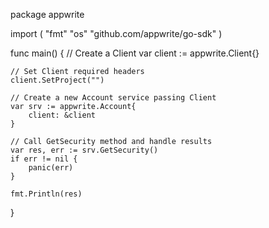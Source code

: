 package appwrite

import (
    "fmt"
    "os"
    "github.com/appwrite/go-sdk"
)

func main() {
    // Create a Client
    var client := appwrite.Client{}

    // Set Client required headers
    client.SetProject("")

    // Create a new Account service passing Client
    var srv := appwrite.Account{
        client: &client
    }

    // Call GetSecurity method and handle results
    var res, err := srv.GetSecurity()
    if err != nil {
        panic(err)
    }

    fmt.Println(res)
}